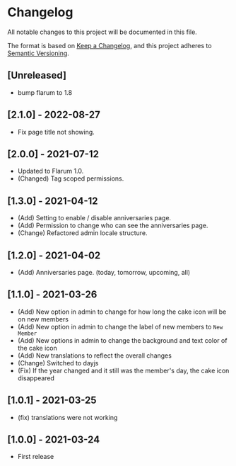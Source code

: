 # Changelog

All notable changes to this project will be documented in this file.

The format is based on [Keep a Changelog](https://keepachangelog.com/en/1.0.0/),
and this project adheres to [Semantic Versioning](https://semver.org/spec/v2.0.0.html).

## [Unreleased]

- bump flarum to 1.8

## [2.1.0] - 2022-08-27

- Fix page title not showing.

## [2.0.0] - 2021-07-12

- Updated to Flarum 1.0.
- (Changed) Tag scoped permissions.

## [1.3.0] - 2021-04-12

- (Add) Setting to enable / disable anniversaries page.
- (Add) Permission to change who can see the anniversaries page.
- (Change) Refactored admin locale structure.

## [1.2.0] - 2021-04-02

- (Add) Anniversaries page. (today, tomorrow, upcoming, all)

## [1.1.0] - 2021-03-26

- (Add) New option in admin to change for how long the cake icon will be on new members
- (Add) New option in admin to change the label of new members to `New Member`
- (Add) New options in admin to change the background and text color of the cake icon
- (Add) New translations to reflect the overall changes
- (Change) Switched to dayjs
- (Fix) If the year changed and it still was the member's day, the cake icon disappeared

## [1.0.1] - 2021-03-25

- (fix) translations were not working

## [1.0.0] - 2021-03-24

- First release
